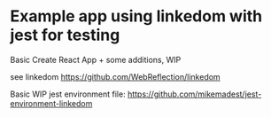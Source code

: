 # Example app using linkedom with jest for testing

Basic Create React App + some additions, WIP

see linkedom https://github.com/WebReflection/linkedom

Basic WIP jest environment file: https://github.com/mikemadest/jest-environment-linkedom